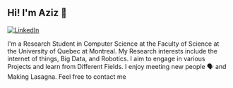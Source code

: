 ## Hi! I'm Aziz 👋

[![LinkedIn](https://img.shields.io/badge/LinkedIn-blue?style=flat&logo=Linkedin&logoColor=white&link=www.linkedin.com/in/azizbenslimane/)](www.linkedin.com/in/azizbenslimane/) 

I'm a Research Student in Computer Science at the Faculty of Science at the University of Quebec at Montreal. 
My Research interests include the internet of things, Big Data, and Robotics. I aim to engage in various Projects and learn from Different Fields.
I enjoy meeting new people 🗣️ and Making Lasagna. Feel free to contact me
